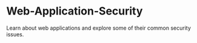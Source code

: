 # Web-Application-Security
Learn about web applications and explore some of their common security issues.
